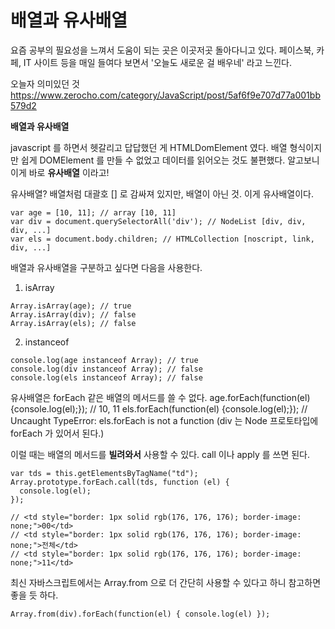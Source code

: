 # 배열과 유사배열

요즘 공부의 필요성을 느껴서 도움이 되는 곳은 이곳저곳 돌아다니고 있다.
페이스북, 카페, IT 사이트 등을 매일 들여다 보면서 '오늘도 새로운 걸 배우네' 라고 느낀다.

오늘자 의미있던 것
https://www.zerocho.com/category/JavaScript/post/5af6f9e707d77a001bb579d2

**배열과 유사배열**

javascript 를 하면서 헷갈리고 답답했던 게 HTMLDomElement 였다.
배열 형식이지만 쉽게 DOMElement 를 만들 수 없었고 데이터를 읽어오는 것도 불편했다.
알고보니 이게 바로 **유사배열** 이라고!

유사배열?
배열처럼 대괄호 [] 로 감싸져 있지만, 배열이 아닌 것. 이게 유사배열이다.
```
var age = [10, 11]; // array [10, 11]
var div = document.querySelectorAll('div'); // NodeList [div, div, div, ...]
var els = document.body.children; // HTMLCollection [noscript, link, div, ...]
```

배열과 유사배열을 구분하고 싶다면 다음을 사용한다.
1. isArray
```
Array.isArray(age); // true
Array.isArray(div); // false
Array.isArray(els); // false
```
2. instanceof
```
console.log(age instanceof Array); // true
console.log(div instanceof Array); // false
console.log(els instanceof Array); // false
```

유사배열은 forEach 같은 배열의 메서드를 쓸 수 없다.
age.forEach(function(el) {console.log(el);}); // 10, 11
els.forEach(function(el) {console.log(el);}); // Uncaught TypeError: els.forEach is not a function
(div 는 Node 프로토타입에 forEach 가 있어서 된다.)

이럴 때는 배열의 메서드를 **빌려와서** 사용할 수 있다.
call 이나 apply 를 쓰면 된다.
```
var tds = this.getElementsByTagName("td");
Array.prototype.forEach.call(tds, function (el) {
  console.log(el);
});
```
```
// <td style="border: 1px solid rgb(176, 176, 176); border-image: none;">00</td>
// <td style="border: 1px solid rgb(176, 176, 176); border-image: none;">전체</td>
// <td style="border: 1px solid rgb(176, 176, 176); border-image: none;">11</td>
```

최신 자바스크립트에서는 Array.from 으로 더 간단히 사용할 수 있다고 하니 참고하면 좋을 듯 하다.
```
Array.from(div).forEach(function(el) { console.log(el) });
```




